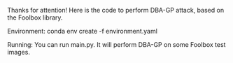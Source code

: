 Thanks for attention!
Here is the code to perform DBA-GP attack, based on the Foolbox library.

Environment:
conda env create -f environment.yaml

Running:
You can run main.py. It will perform DBA-GP on some Foolbox test images. 
